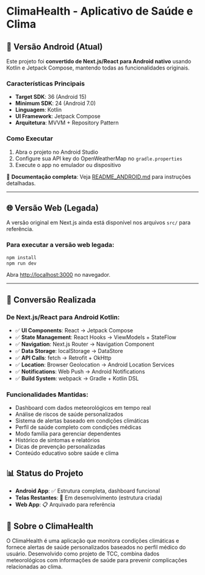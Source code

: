# ClimaHealth - Aplicativo de Saúde e Clima

## 📱 Versão Android (Atual)

Este projeto foi **convertido de Next.js/React para Android nativo** usando Kotlin e Jetpack Compose, mantendo todas as funcionalidades originais.

### Características Principais
- **Target SDK**: 36 (Android 15)
- **Minimum SDK**: 24 (Android 7.0)
- **Linguagem**: Kotlin
- **UI Framework**: Jetpack Compose
- **Arquitetura**: MVVM + Repository Pattern

### Como Executar
1. Abra o projeto no Android Studio
2. Configure sua API key do OpenWeatherMap no `gradle.properties`
3. Execute o app no emulador ou dispositivo

📖 **Documentação completa**: Veja [README_ANDROID.md](./README_ANDROID.md) para instruções detalhadas.

---

## 🌐 Versão Web (Legada)

A versão original em Next.js ainda está disponível nos arquivos `src/` para referência.

### Para executar a versão web legada:

```bash
npm install
npm run dev
```

Abra [http://localhost:3000](http://localhost:3000) no navegador.

---

## 🔄 Conversão Realizada

### De Next.js/React para Android Kotlin:
- ✅ **UI Components**: React → Jetpack Compose
- ✅ **State Management**: React Hooks → ViewModels + StateFlow
- ✅ **Navigation**: Next.js Router → Navigation Component
- ✅ **Data Storage**: localStorage → DataStore
- ✅ **API Calls**: fetch → Retrofit + OkHttp
- ✅ **Location**: Browser Geolocation → Android Location Services
- ✅ **Notifications**: Web Push → Android Notifications
- ✅ **Build System**: webpack → Gradle + Kotlin DSL

### Funcionalidades Mantidas:
- Dashboard com dados meteorológicos em tempo real
- Análise de riscos de saúde personalizados
- Sistema de alertas baseado em condições climáticas
- Perfil de saúde completo com condições médicas
- Modo família para gerenciar dependentes
- Histórico de sintomas e relatórios
- Dicas de prevenção personalizadas
- Conteúdo educativo sobre saúde e clima

## 📊 Status do Projeto

- **Android App**: ✅ Estrutura completa, dashboard funcional
- **Telas Restantes**: 🚧 Em desenvolvimento (estrutura criada)
- **Web App**: 📋 Arquivado para referência

## 🏥 Sobre o ClimaHealth

O ClimaHealth é uma aplicação que monitora condições climáticas e fornece alertas de saúde personalizados baseados no perfil médico do usuário. Desenvolvido como projeto de TCC, combina dados meteorológicos com informações de saúde para prevenir complicações relacionadas ao clima.
